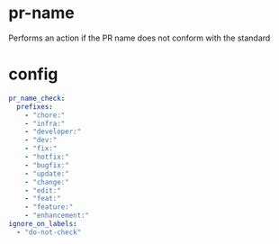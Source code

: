 # pr-name
Performs an action if the PR name does not conform with the standard


# config 

```yaml
pr_name_check:
  prefixes:
    - "chore:"
    - "infra:"
    - "developer:"
    - "dev:"
    - "fix:"
    - "hotfix:"
    - "bugfix:"
    - "update:"
    - "change:"
    - "edit:"
    - "feat:"
    - "feature:"
    - "enhancement:"
ignore_on_labels:
  - "do-not-check"
